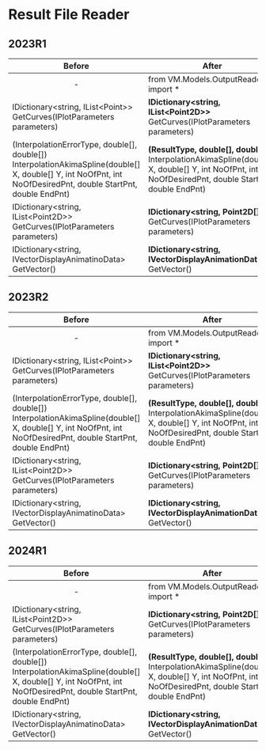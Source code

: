 # Result File Reader

## 2023R1

| Before | After | Type |
| --- | --- | --- |
| <div align="center">-</div> | from VM.Models.OutputReader import *																																								  | Added  |
| IDictionary<string, IList&lt;Point&gt;> GetCurves(IPlotParameters parameters)   | **IDictionary<string, IList&lt;Point2D&gt;>** GetCurves(IPlotParameters parameters)												  | Modified |
| (InterpolationErrorType, double[], double[]) InterpolationAkimaSpline(double[] X, double[] Y, int NoOfPnt, int NoOfDesiredPnt, double StartPnt, double EndPnt) | **(ResultType, double[], double[])** InterpolationAkimaSpline(double[] X, double[] Y, int NoOfPnt, int NoOfDesiredPnt, double StartPnt, double EndPnt)    | Modified |   
| IDictionary<string, IList&lt;Point2D&gt;> GetCurves(IPlotParameters parameters) | **IDictionary<string, Point2D[]>** GetCurves(IPlotParameters parameters)																						  | Modified |
| IDictionary<string, IVectorDisplayAnimatinoData> GetVector() | **IDictionary<string, IVectorDisplayAnimationData>**	GetVector() 	| Modified |

## 2023R2

| Before | After | Type |
| --- | --- | --- |
| <div align="center">-</div> | from VM.Models.OutputReader import *																			 | Added  |
| IDictionary<string, IList&lt;Point&gt;> GetCurves(IPlotParameters parameters)   | **IDictionary<string, IList&lt;Point2D&gt;>** GetCurves(IPlotParameters parameters)   | Modified |
| (InterpolationErrorType, double[], double[]) InterpolationAkimaSpline(double[] X, double[] Y, int NoOfPnt,             int NoOfDesiredPnt, double StartPnt, double EndPnt) | **(ResultType, double[], double[])** InterpolationAkimaSpline(double[] X, double[] Y, int NoOfPnt, int NoOfDesiredPnt, double StartPnt, double EndPnt)    | Modified |   
| IDictionary<string, IList&lt;Point2D&gt;> GetCurves(IPlotParameters parameters) | **IDictionary<string, Point2D[]>** GetCurves(IPlotParameters parameters) | Modified |
| IDictionary<string, IVectorDisplayAnimatinoData> GetVector() | **IDictionary<string, IVectorDisplayAnimationData>** GetVector()| Modified |

## 2024R1

| Before | After | Type |
| --- | --- | --- |
| <div align="center">-</div> | from VM.Models.OutputReader import *									   									| Added  |
| IDictionary<string, IList&lt;Point2D&gt;> GetCurves(IPlotParameters parameters) | **IDictionary<string, Point2D[]>** GetCurves(IPlotParameters parameters)		| Modified |
| (InterpolationErrorType, double[], double[]) InterpolationAkimaSpline(double[] X, double[] Y, int NoOfPnt, int NoOfDesiredPnt, double StartPnt, double EndPnt) | **(ResultType, double[], double[])** InterpolationAkimaSpline(double[] X, double[] Y, int NoOfPnt, int NoOfDesiredPnt, double StartPnt, double EndPnt)    | Modified |   
| IDictionary<string, IVectorDisplayAnimatinoData> GetVector() | **IDictionary<string, IVectorDisplayAnimationData>** GetVector() | Modified |